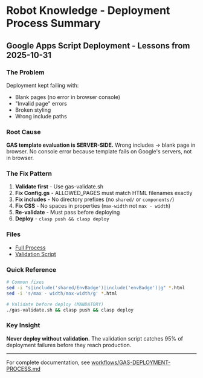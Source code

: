 # Robot Knowledge - Deployment Process Summary

## Google Apps Script Deployment - Lessons from 2025-10-31

### The Problem
Deployment kept failing with:
- Blank pages (no error in browser console)
- "Invalid page" errors
- Broken styling
- Wrong include paths

### Root Cause
**GAS template evaluation is SERVER-SIDE.** Wrong includes → blank page in browser. No console error because template fails on Google's servers, not in browser.

### The Fix Pattern
1. **Validate first** - Use gas-validate.sh
2. **Fix Config.gs** - ALLOWED_PAGES must match HTML filenames exactly
3. **Fix includes** - No directory prefixes (no `shared/` or `components/`)
4. **Fix CSS** - No spaces in properties (`max-width` not `max - width`)
5. **Re-validate** - Must pass before deploying
6. **Deploy** - `clasp push && clasp deploy`

### Files
- [Full Process](workflows/GAS-DEPLOYMENT-PROCESS.md)
- [Validation Script](scripts/gas-validate.sh)

### Quick Reference
```bash
# Common fixes
sed -i "s|include('shared/EnvBadge')|include('envBadge')|g" *.html
sed -i 's/max - width/max-width/g' *.html

# Validate before deploy (MANDATORY)
./gas-validate.sh && clasp push && clasp deploy
```

### Key Insight
**Never deploy without validation.** The validation script catches 95% of deployment failures before they reach production.

---
For complete documentation, see [workflows/GAS-DEPLOYMENT-PROCESS.md](workflows/GAS-DEPLOYMENT-PROCESS.md)